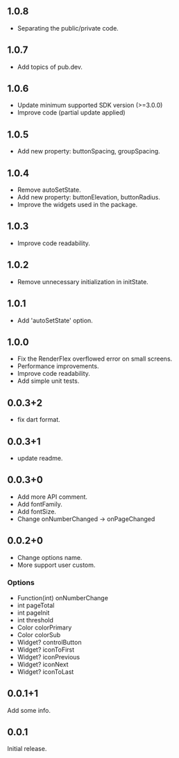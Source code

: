 ## 1.0.8
- Separating the public/private code.

## 1.0.7
- Add topics of pub.dev.

## 1.0.6
- Update minimum supported SDK version (>=3.0.0)
- Improve code (partial update applied)

## 1.0.5
- Add new property: buttonSpacing, groupSpacing.
  
## 1.0.4
- Remove autoSetState.
- Add new property: buttonElevation, buttonRadius.
- Improve the widgets used in the package.

## 1.0.3 
- Improve code readability.

## 1.0.2
- Remove unnecessary initialization in initState.

## 1.0.1
- Add 'autoSetState' option.

## 1.0.0
- Fix the RenderFlex overflowed error on small screens.
- Performance improvements.
- Improve code readability.
- Add simple unit tests.

## 0.0.3+2
- fix dart format.

## 0.0.3+1
- update readme.

## 0.0.3+0
- Add more API comment.
- Add fontFamily.
- Add fontSize.
- Change onNumberChanged -> onPageChanged

## 0.0.2+0
- Change options name.
- More support user custom.

### Options
 - Function(int) onNumberChange
 - int pageTotal
 - int pageInit
 - int threshold
 - Color colorPrimary
 - Color colorSub
 - Widget? controlButton
 - Widget? iconToFirst
 - Widget? iconPrevious
 - Widget? iconNext
 - Widget? iconToLast

## 0.0.1+1
Add some info.

## 0.0.1
Initial release.
